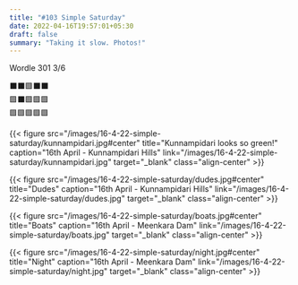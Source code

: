 ```yaml
---
title: "#103 Simple Saturday"
date: 2022-04-16T19:57:01+05:30
draft: false
summary: "Taking it slow. Photos!"
---
```


Wordle 301 3/6

⬛⬛🟩⬛⬛\
🟩⬛🟩🟩🟩\
🟩🟩🟩🟩🟩

{{< figure src="/images/16-4-22-simple-saturday/kunnampidari.jpg#center" title="Kunnampidari looks so green!" caption="16th April - Kunnampidari Hills" link="/images/16-4-22-simple-saturday/kunnampidari.jpg" target="_blank" class="align-center" >}}

{{< figure src="/images/16-4-22-simple-saturday/dudes.jpg#center" title="Dudes" caption="16th April - Kunnampidari Hills" link="/images/16-4-22-simple-saturday/dudes.jpg" target="_blank" class="align-center" >}}

{{< figure src="/images/16-4-22-simple-saturday/boats.jpg#center" title="Boats" caption="16th April - Meenkara Dam" link="/images/16-4-22-simple-saturday/boats.jpg" target="_blank" class="align-center" >}}

{{< figure src="/images/16-4-22-simple-saturday/night.jpg#center" title="Night" caption="16th April - Meenkara Dam" link="/images/16-4-22-simple-saturday/night.jpg" target="_blank" class="align-center" >}}
